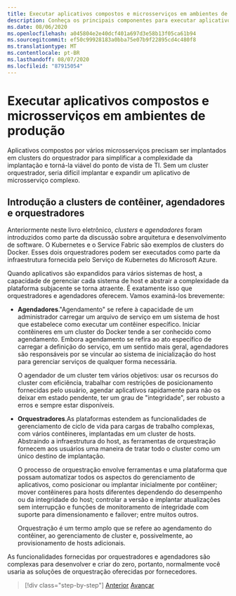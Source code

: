 ```yaml
---
title: Executar aplicativos compostos e microsserviços em ambientes de produção
description: Conheça os principais componentes para executar aplicativos baseados em contêiner em produção
ms.date: 08/06/2020
ms.openlocfilehash: a045804e2e40dcf401a697d3e58b13f05ca61b94
ms.sourcegitcommit: ef50c99928183a0bba75e07b9f22895cd4c480f8
ms.translationtype: MT
ms.contentlocale: pt-BR
ms.lasthandoff: 08/07/2020
ms.locfileid: "87915054"
---
```

# <a name="run-composed-and-microservices-based-applications-in-production-environments"></a>Executar aplicativos compostos e microsserviços em ambientes de produção

Aplicativos compostos por vários microsserviços precisam ser implantados em clusters do orquestrador para simplificar a complexidade da implantação e torná-la viável do ponto de vista de TI. Sem um cluster orquestrador, seria difícil implantar e expandir um aplicativo de microsserviço complexo.

## <a name="introduction-to-orchestrators-schedulers-and-container-clusters"></a>Introdução a clusters de contêiner, agendadores e orquestradores

Anteriormente neste livro eletrônico, *clusters* e *agendadores* foram introduzidos como parte da discussão sobre arquitetura e desenvolvimento de software. O Kubernetes e o Service Fabric são exemplos de clusters do Docker. Esses dois orquestradores podem ser executados como parte da infraestrutura fornecida pelo Serviço de Kubernetes do Microsoft Azure.

Quando aplicativos são expandidos para vários sistemas de host, a capacidade de gerenciar cada sistema de host e abstrair a complexidade da plataforma subjacente se torna atraente. É exatamente isso que orquestradores e agendadores oferecem. Vamos examiná-los brevemente:

- **Agendadores**."Agendamento" se refere à capacidade de um administrador carregar um arquivo de serviço em um sistema de host que estabelece como executar um contêiner específico. Iniciar contêineres em um cluster do Docker tende a ser conhecido como agendamento. Embora agendamento se refira ao ato específico de carregar a definição do serviço, em um sentido mais geral, agendadores são responsáveis por se vincular ao sistema de inicialização do host para gerenciar serviços de qualquer forma necessária.

   O agendador de um cluster tem vários objetivos: usar os recursos do cluster com eficiência, trabalhar com restrições de posicionamento fornecidas pelo usuário, agendar aplicativos rapidamente para não os deixar em estado pendente, ter um grau de "integridade", ser robusto a erros e sempre estar disponíveis.

- **Orquestradores**.As plataformas estendem as funcionalidades de gerenciamento de ciclo de vida para cargas de trabalho complexas, com vários contêineres, implantadas em um cluster de hosts. Abstraindo a infraestrutura do host, as ferramentas de orquestração fornecem aos usuários uma maneira de tratar todo o cluster como um único destino de implantação.

   O processo de orquestração envolve ferramentas e uma plataforma que possam automatizar todos os aspectos do gerenciamento de aplicativos, como posicionar ou implantar inicialmente por contêiner; mover contêineres para hosts diferentes dependendo do desempenho ou da integridade do host; controlar a versão e implantar atualizações sem interrupção e funções de monitoramento de integridade com suporte para dimensionamento e failover; entre muitos outros.

   Orquestração é um termo amplo que se refere ao agendamento do contêiner, ao gerenciamento de cluster e, possivelmente, ao provisionamento de hosts adicionais.

As funcionalidades fornecidas por orquestradores e agendadores são complexas para desenvolver e criar do zero, portanto, normalmente você usaria as soluções de orquestração oferecidas por fornecedores.

>[!div class="step-by-step"]
>[Anterior](index.md) 
> [Avançar](manage-production-docker-environments.md)
